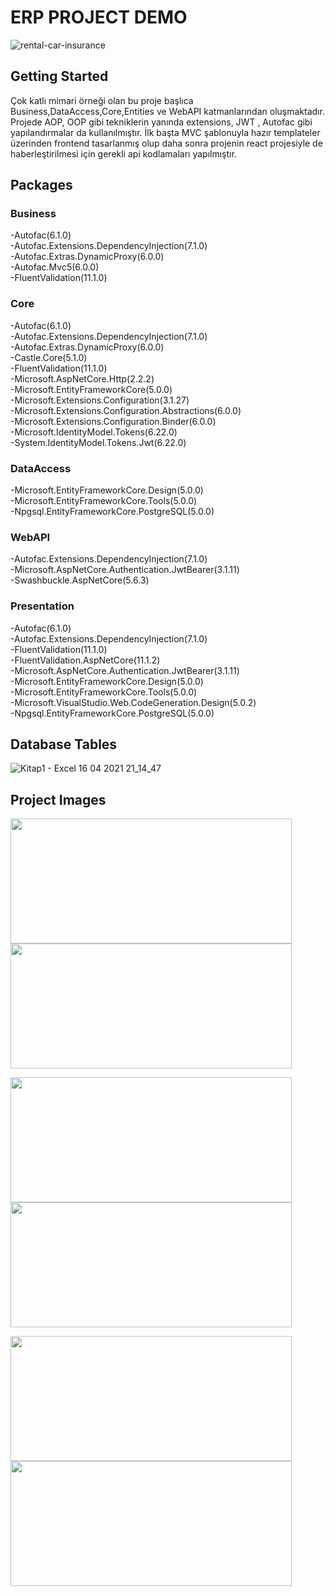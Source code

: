# ERP PROJECT DEMO

![rental-car-insurance](https://www.eropa.com.tr/wp-content/uploads/2021/04/eropa-blog-banner-2.jpg)
## Getting Started

Çok katlı mimari örneği olan bu proje başlıca Business,DataAccess,Core,Entities ve WebAPI katmanlarından oluşmaktadır. Projede AOP, OOP gibi tekniklerin yanında extensions, JWT , Autofac gibi yapılandırmalar da kullanılmıştır. İlk başta MVC şablonuyla hazır templateler üzerinden frontend tasarlanmış olup daha sonra projenin react projesiyle de haberleştirilmesi için gerekli api kodlamaları yapılmıştır.

## Packages

### Business
-Autofac(6.1.0)<br/>
-Autofac.Extensions.DependencyInjection(7.1.0)<br/>
-Autofac.Extras.DynamicProxy(6.0.0)<br/>
-Autofac.Mvc5(6.0.0)<br/>
-FluentValidation(11.1.0)<br/>


### Core
-Autofac(6.1.0)<br/>
-Autofac.Extensions.DependencyInjection(7.1.0)<br/>
-Autofac.Extras.DynamicProxy(6.0.0)<br/>
-Castle.Core(5.1.0)<br/>
-FluentValidation(11.1.0)<br/>
-Microsoft.AspNetCore.Http(2.2.2)<br/>
-Microsoft.EntityFrameworkCore(5.0.0)<br/>
-Microsoft.Extensions.Configuration(3.1.27)<br/>
-Microsoft.Extensions.Configuration.Abstractions(6.0.0)<br/>
-Microsoft.Extensions.Configuration.Binder(6.0.0)<br/>
-Microsoft.IdentityModel.Tokens(6.22.0)<br/>
-System.IdentityModel.Tokens.Jwt(6.22.0)<br/>

### DataAccess
-Microsoft.EntityFrameworkCore.Design(5.0.0)<br/>
-Microsoft.EntityFrameworkCore.Tools(5.0.0)<br/>
-Npgsql.EntityFrameworkCore.PostgreSQL(5.0.0)<br/>

### WebAPI
-Autofac.Extensions.DependencyInjection(7.1.0)<br/>
-Microsoft.AspNetCore.Authentication.JwtBearer(3.1.11)<br/>
-Swashbuckle.AspNetCore(5.6.3)<br/>


### Presentation

-Autofac(6.1.0)<br/>
-Autofac.Extensions.DependencyInjection(7.1.0)<br/>
-FluentValidation(11.1.0)<br/>
-FluentValidation.AspNetCore(11.1.2)<br/>
-Microsoft.AspNetCore.Authentication.JwtBearer(3.1.11)<br/>
-Microsoft.EntityFrameworkCore.Design(5.0.0)<br/>
-Microsoft.EntityFrameworkCore.Tools(5.0.0)<br/>
-Microsoft.VisualStudio.Web.CodeGeneration.Design(5.0.2)<br/>
-Npgsql.EntityFrameworkCore.PostgreSQL(5.0.0)<br/>

## Database Tables

![Kitap1 - Excel 16 04 2021 21_14_47](https://user-images.githubusercontent.com/77458312/184836184-10c524d3-6897-4eef-a98a-61fafbcac0e6.png)


## Project Images
<img src="https://user-images.githubusercontent.com/77458312/184836890-1d0add7b-1fad-4f57-9659-2bac037ef61e.png" width="450" height="200" />           <img src="https://user-images.githubusercontent.com/77458312/184839681-ac321257-fd9c-4595-b0e4-371daab3a0b3.png" width="450" height="200" />

<img src="https://user-images.githubusercontent.com/77458312/184839735-865a9d23-9b7d-4457-88f9-23fd2cf70234.png" width="450" height="200" />  <img src="https://user-images.githubusercontent.com/77458312/184839788-90968d75-7703-43bc-a618-9455f5e5c6fe.png" width="450" height="200" />


<img src="https://user-images.githubusercontent.com/77458312/184839997-cda5a88b-0d23-4e43-9eb5-f418a364ca1e.png" width="450" height="200" />  <img src="https://user-images.githubusercontent.com/77458312/184840094-22163df2-ea4a-44cb-a2eb-f4b0c18a738a.png" width="450" height="200" />
